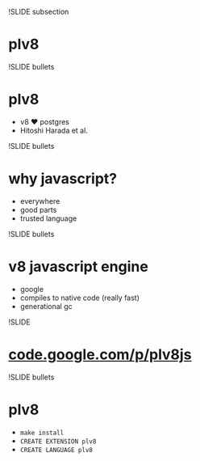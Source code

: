 !SLIDE subsection
# plv8

!SLIDE bullets
# plv8
* v8 ❤ postgres
* Hitoshi Harada et al.

!SLIDE bullets
# why javascript?
* everywhere
* good parts
* trusted language

!SLIDE bullets
# v8 javascript engine
* google
* compiles to native code (really fast)
* generational gc

!SLIDE
# [code.google.com/p/plv8js](http://code.google.com/p/plv8js/)

!SLIDE bullets
# plv8
* `make install`
* `CREATE EXTENSION plv8`
* `CREATE LANGUAGE plv8`
